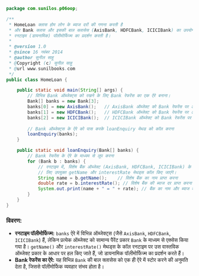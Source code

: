 
```java
package com.sunilos.p06oop;

/**
 * HomeLoan क्लास होम लोन के ब्याज दरों की गणना करती है 
 * और Bank क्लास और इसकी बाल क्लासेस (AxisBank, HDFCBank, ICICIBank) का उपयोग करके 
 * रनटाइम (डायनामिक) पॉलीमोर्फिज्म का प्रदर्शन करती है।
 * 
 * @version 1.0
 * @since 16 नवंबर 2014
 * @author सुनील साहू
 * @Copyright (c) सुनील साहू
 * @url www.sunilbooks.com
 */
public class HomeLoan {

    public static void main(String[] args) {
        // विभिन्न Bank ऑब्जेक्ट्स को रखने के लिए Bank रेफरेंस का एक ऐरे बनाना।
        Bank[] banks = new Bank[3];
        banks[0] = new AxisBank();   // AxisBank ऑब्जेक्ट को Bank रेफरेंस पर असाइन किया गया
        banks[1] = new HDFCBank();   // HDFCBank ऑब्जेक्ट को Bank रेफरेंस पर असाइन किया गया
        banks[2] = new ICICIBank();  // ICICIBank ऑब्जेक्ट को Bank रेफरेंस पर असाइन किया गया
        
        // Bank ऑब्जेक्ट्स के ऐरे को पास करके loanEnquiry मेथड को कॉल करना
        loanEnquiry(banks);
    }

    public static void loanEnquiry(Bank[] banks) {
        // Bank रेफरेंस के ऐरे के माध्यम से लूप करना
        for (Bank b : banks) {
            // रनटाइम में, विशेष बैंक ऑब्जेक्ट (AxisBank, HDFCBank, ICICIBank) के 
            // लिए उपयुक्त getName और interestRate मेथड्स कॉल किए जाएंगे।
            String name = b.getName();    // विशेष बैंक का नाम प्राप्त करना
            double rate = b.interestRate(); // विशेष बैंक की ब्याज दर प्राप्त करना
            System.out.print(name + " = " + rate); // बैंक का नाम और ब्याज दर प्रदर्शित करना
        }
    }
}
```

### विवरण:

- **रनटाइम पॉलीमोर्फिज्म:** `banks` ऐरे में विभिन्न ऑब्जेक्ट्स (जैसे `AxisBank`, `HDFCBank`, `ICICIBank`) हैं, लेकिन प्रत्येक ऑब्जेक्ट को सामान्य पैरेंट प्रकार `Bank` के माध्यम से एक्सेस किया गया है। `getName()` और `interestRate()` मेथड्स के कॉल रनटाइम पर उस वास्तविक ऑब्जेक्ट प्रकार के आधार पर हल किए जाते हैं, जो डायनामिक पॉलीमोर्फिज्म का प्रदर्शन करते हैं।
- **Bank रेफरेंस का ऐरे:** यह विभिन्न `Bank` की बाल क्लासेस को एक ही ऐरे में स्टोर करने की अनुमति देता है, जिससे पॉलीमोर्फिक व्यवहार संभव होता है।
